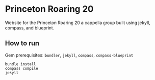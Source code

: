 # Princeton Roaring 20

Website for the Princeton Roaring 20 a cappella group built using jekyll, compass, and blueprint.

## How to run

Gem prerequisites: `bundler`, `jekyll`, `compass`, `compass-blueprint`

```
bundle install
compass compile
jekyll
```
